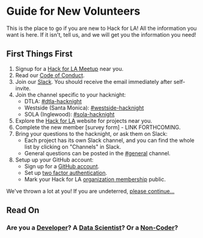 # Guide for New Volunteers
This is the place to go if you are new to Hack for LA!  All the information you want is here. If it isn't, tell us, and we will get you the information you need!


## First Things First
1. Signup for a [Hack for LA Meetup](https://www.meetup.com/hackforla/events) near you. 
2. Read our [Code of Conduct](https://www.hackforla.org/conduct).
3. Join our [Slack](https://www.hackforla.org/slack/). You should receive the email immediately after self-invite.
4. Join the channel specific to your hacknight:
   - DTLA: [#dtla-hacknight](https://hackforla.slack.com/archives/C7X7A449Y)
   - Westside (Santa Monica): [#westside-hacknight](https://hackforla.slack.com/archives/CJTKYEHCZ)
   - SOLA (Inglewood): [#sola-hacknight](https://hackforla.slack.com/archives/CJTKYEHCZ)
5. Explore the [Hack for LA](https://www.hackforla.org/) website for projects near you.
6. Complete the new member [survey form] - LINK FORTHCOMING. 
6. Bring your questions to the hacknight, or ask them on Slack:  
   - Each project has its own Slack channel, and you can find the whole list by clicking on "Channels" in Slack.
   - General questions can be posted in the [#general](https://hackforla.slack.com/archives/C04502L0P) channel.
7. Setup up your GitHub account:
   - Sign up for a [GitHub account](https://www.github.com/signup).
   - Set up [two factor authentication](https://github.com/hackforla/governance/issues/20).
   - Mark your Hack for LA [organization membership](https://help.github.com/en/articles/publicizing-or-hiding-organization-membership#changing-the-visibility-of-your-organization-membership) public.
   
We've thrown a lot at you! If you are undeterred, [please continue...](https://github.com/hackforla/getting-started/blob/master/still-interested.md)

## Read On

### Are you a [Developer](https://github.com/hackforla/getting-started/blob/master/developer-or-datascientist.md)? A [Data Scientist](https://github.com/hackforla/getting-started/blob/master/developer-or-datascientist.md)? Or a [Non-Coder](https://github.com/hackforla/getting-started/blob/master/non-coder.md)?

